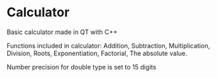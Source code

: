 # Calculator
Basic calculator made in QT with C++

Functions included in calculator:
Addition, 
Subtraction, 
Multiplication, 
Division, 
Roots, 
Exponentiation, 
Factorial, 
The absolute value. 

Number precision for double type is set to 15 digits
